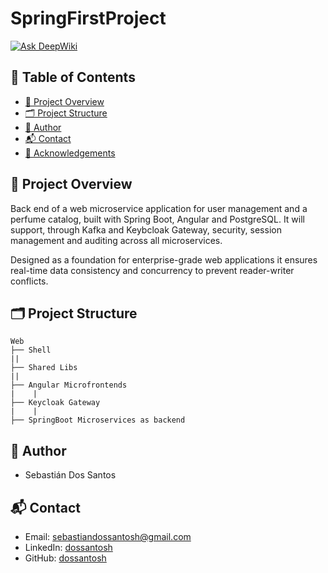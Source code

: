 # SpringFirstProject

[![Ask DeepWiki](https://deepwiki.com/badge.svg)](https://deepwiki.com/dossantosh/SpringFirstMicroservice)

## 📖 Table of Contents

- [📌 Project Overview](#-project-overview)  
- [🗂️ Project Structure](#️-project-structure)  
- [👤 Author](#-author)  
- [📬 Contact](#-contact)  
- [🙏 Acknowledgements](#-acknowledgements)  

## 📌 Project Overview

Back end of a web microservice application for user management and a perfume catalog, built with Spring Boot, Angular and PostgreSQL. It will support, through Kafka and Keybcloak Gateway, security, session management and auditing across all microservices.

Designed as a foundation for enterprise-grade web applications it ensures real-time data consistency and concurrency to prevent reader-writer conflicts.

## 🗂️ Project Structure

```
Web
├── Shell
||
├── Shared Libs
||
├── Angular Microfrontends
|    |
├── Keycloak Gateway
|    |
├── SpringBoot Microservices as backend

```

## 👤 Author

- Sebastián Dos Santos

## 📬 Contact

- Email: sebastiandossantosh@gmail.com
- LinkedIn: [dossantosh](https://www.linkedin.com/in/dossantosh/)
- GitHub: [dossantosh](https://github.com/dossantosh)